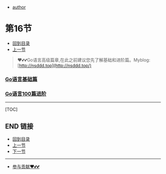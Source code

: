 + [author](https://github.com/3293172751)
# 第16节
+ [回到目录](../README.md)
+ [上一节](15.md)
> ❤️💕💕Go语言高级篇章,在此之前建议您先了解基础和进阶篇。Myblog:[http://nsddd.top](http://nsddd.top/)
###  **[Go语言基础篇](https://github.com/3293172751/Block_Chain/blob/master/TOC.md)**
###  **[Go语言100篇进阶](https://github.com/3293172751/Block_Chain/blob/master/Gomd_super/README.md)**
---
[TOC]





## END 链接
+ [回到目录](../README.md)
+ [上一节](15.md)
+ [下一节](17.md)
---
+ [参与贡献❤️💕💕](https://github.com/3293172751/Block_Chain/blob/master/Git/git-contributor.md)